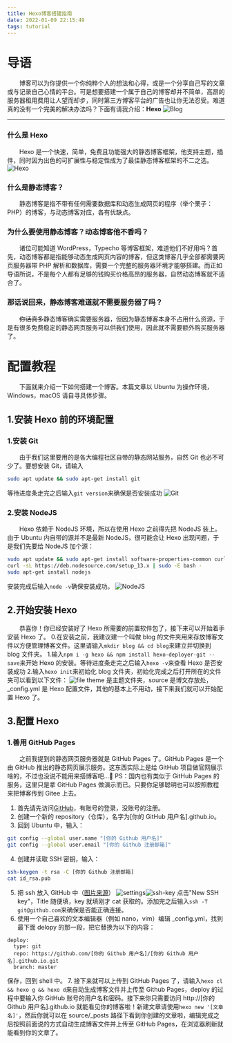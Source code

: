 ```yaml
---
title: Hexo博客搭建指南
date: 2022-01-09 22:15:49
tags: tutorial
---
```

# 导语
　　博客可以为你提供一个你纯粹个人的想法和心得，或是一个分享自己写的文章或与记录自己心情的平台。可是想要搭建一个属于自己的博客却并不简单，高昂的
服务器租用费用让人望而却步，同时第三方博客平台的广告也让你无法忍受。难道真的没有一个完美的解决办法吗？下面有请我介绍：**Hexo**
![Blog](https://www.webnode.com/blog/wp-content/uploads/2019/04/blog2.png)
<!--more-->

---
### 什么是 Hexo
　　Hexo 是一个快速，简单，免费且功能强大的静态博客框架，他支持主题，插件，同时因为出色的可扩展性与稳定性成为了最佳静态博客框架的不二之选。
![Hexo](https://encrypted-tbn0.gstatic.com/images?q=tbn%3AANd9GcRFNpdmy5aj7A1RRHtZNOT6UZee0IkxQk7v-FLazheL2_4WaWJo&usqp=CAU)
### 什么是静态博客？
　　静态博客是指不带有任何需要数据库和动态生成网页的程序（举个栗子：PHP）的博客，与动态博客对应，各有优缺点。
### 为什么要使用静态博客？动态博客他不香吗？
　　诸位可能知道 WordPress，Typecho 等博客框架，难道他们不好用吗？首先，动态博客都是指能够动态生成网页内容的博客，但这类博客几乎全部都需要网页服务器带 PHP 解析和数据库，需要一个完整的服务器环境才能够搭建。而正如导语所说，不是每个人都有足够的钱购买价格高昂的服务器，自然动态博客就不适合了。
### 那话说回来，静态博客难道就不需要服务器了吗？
　　~~你话真多~~静态博客确实需要服务器，但因为静态博客本身不占用什么资源，于是有很多免费稳定的静态网页服务可以供我们使用，因此就不需要额外购买服务器了。
# 配置教程
　　下面就来介绍一下如何搭建一个博客。本篇文章以 Ubuntu 为操作环境，Windows，macOS 请自寻具体步骤。
## 1.安装 Hexo 前的环境配置
### 1.安装 Git
　　由于我们这里要用的是各大编程社区自带的静态网站服务，自然 Git 也必不可少了。要想安装 Git，请输入
```bash
sudo apt update && sudo apt-get install git
```
等待进度条走完之后输入``git version``来确保是否安装成功
![Git](https://ss1.bdstatic.com/70cFuXSh_Q1YnxGkpoWK1HF6hhy/it/u=2616741985,4147970822&fm=26&gp=0.jpg)
### 2.安装 NodeJS
　　Hexo 依赖于 NodeJS 环境，所以在使用 Hexo 之前得先把 NodeJS 装上。由于 Ubuntu 内自带的源并不是最新 NodeJS，很可能会让 Hexo 出现问题，于是我们先要给 NodeJS 加个源：
```bash
sudo apt update && sudo apt-get install software-properties-common curl
curl -sL https://deb.nodesource.com/setup_13.x | sudo -E bash -
sudo apt-get install nodejs
```
安装完成后输入``node -v``确保安装成功。
![NodeJS](https://timgsa.baidu.com/timg?image&quality=80&size=b9999_10000&sec=1591407813151&di=4fec905d9eed3a80d96ddefe69da98fb&imgtype=0&src=http%3A%2F%2Fimg2.imgtn.bdimg.com%2Fit%2Fu%3D2829942742%2C1822803091%26fm%3D214%26gp%3D0.jpg)
## 2.开始安装 Hexo
　　恭喜你！你已经安装好了 Hexo 所需要的前置软件包了，接下来可以开始着手安装 Hexo 了。
0.在安装之前，我建议建一个叫做 blog 的文件夹用来存放博客文件以方便管理博客文件。这里请输入``mkdir blog && cd blog``来建立并切换到 blog 文件夹。
1.输入``npm i -g hexo && npm install hexo-deployer-git --save``来开始 Hexo 的安装。等待进度条走完之后输入``hexo -v``来查看 Hexo 是否安装成功
2.输入``hexo init``来初始化 blog 文件夹，初始化完成之后打开所在的文件夹可以看到以下文件：
![file](https://i.niupic.com/images/2020/06/05/8dJA.jpg)
theme 是主题文件夹，source 是博文存放处，_config.yml 是 Hexo 配置文件，其他的基本上不用动，接下来我们就可以开始配置 Hexo 了。
## 3.配置 Hexo
### 1.善用 GitHub Pages
　　之前我提到的静态网页服务器就是 GitHub Pages 了。GitHub Pages 是一个由 GitHub 推出的静态网页展示服务。这东西实际上是给 GitHub 项目做官网展示啥的，不过也没说不能用来搭博客吧...🤔
PS：国内也有类似于 GitHub Pages 的服务，这里只是拿 GitHub Pages 做演示而已。只要你足够聪明也可以按照教程来把博客传到 Gitee 上去。
1. 首先请先访问[GitHub](https://github.com/)，有账号的登录，没账号的注册。
2. 创建一个新的 repository（仓库），名字为[你的 GitHub 用户名].github.io。
3. 回到 Ubuntu 中，输入：
```bash
git config --global user.name "[你的 Github 用户名]"
git config --global user.email "[你的 Github 注册邮箱]"
```
4. 创建并读取 SSH 密钥，输入：
```bash
ssh-keygen -t rsa -C [你的 Github 注册邮箱]
cat id_rsa.pub
```
5. 把 ssh 放入 GitHub 中（[图片来源](https://www.cnblogs.com/visugar/p/6821777.html)）
![settings](https://visugar.oss-cn-shenzhen.aliyuncs.com/article/setuphexo/settings.png)![ssh-key](https://visugar.oss-cn-shenzhen.aliyuncs.com/article/setuphexo/ssh-key.png)
点击"New SSH key"，Title 随便填，key 就填刚才 cat 获取的。添加完之后输入``ssh -T git@github.com``来确保是否能正确连接。
6. 使用一个自己喜欢的文本编辑器（例如 nano，vim）编辑 _config.yml，找到最下面 delopy 的那一段，把它替换为以下的内容：
```
deploy:
  type: git
  repo: https://github.com/[你的 Github 用户名]/[你的 Github 用户名].github.io.git
  branch: master
```
保存，回到 shell 中。
7. 接下来就可以上传到 GitHub Pages 了，请输入``hexo cl && hexo g && hexo d``来自动生成博客文件并上传至 Github Pages，deploy 的过程中要输入你 GitHub 账号的用户名和密码。接下来你只需要访问 http://[你的 Github 用户名].github.io 就能看见你的博客啦！新建文章请使用``hexo new '[文章名]'``，然后你就可以在 source/_posts 路径下看到你创建的文章啦，编辑完成之后按照前面说的方式自动生成博客文件并上传至 GitHub Pages，在浏览器刷新就能看到你的文章了。